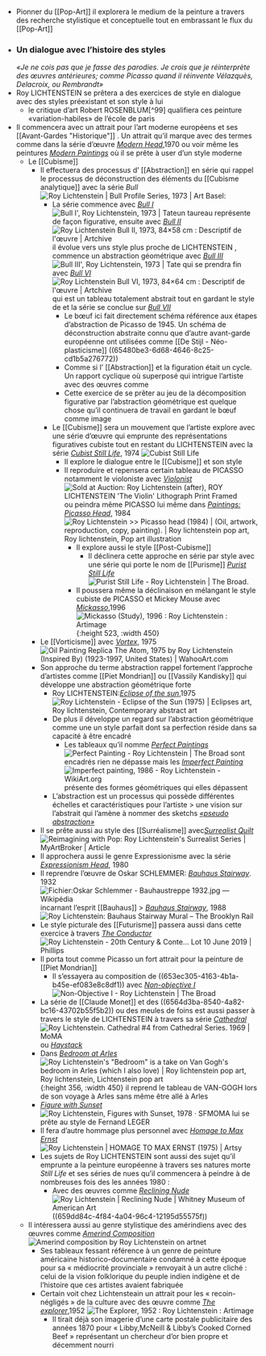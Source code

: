 - Pionner du [[Pop-Art]] il explorera le medium de la peinture a travers des recherche stylistique et conceptuelle tout en embrassant le flux du [[Pop-Art]]
- ### Un dialogue avec l’histoire des styles
  *«Je ne cois pas que je fasse des parodies. Je crois que je réinterprète des œuvres antérieures; comme Picasso quand il réinvente Vélazquès, Delacroix, ou Rembrandt»*
- Roy LICHTENSTEIN se prêtera a des exercices de style en dialogue avec des styles préexistant et son style à lui
	- le critique d’art Robert ROSENBLUM[^99] qualifiera ces peinture «variation-habiles» de l’école de paris
- Il commencera avec un attrait pour l’art moderne européens et ses [[Avant-Gardes "Historique"]] . Un attrait qu’il marque avec des termes comme dans la série d’œuvre [*Modern Head*](https://www.imageduplicator.com/main.php?decade=70&year=70&work_id=1201),1970 ou voir même les peintures [*Modern Paintings*](https://www.imageduplicator.com/main.php?decade=60&year=67&work_id=1548) où il se prête à user d’un style moderne
	- Le [[Cubisme]]
		- Il effectuera des processus d’ [[Abstraction]] en série qui rappel le processus de déconstruction des éléments du [[Cubisme analytique]] avec la série *Bull*![Roy Lichtenstein | Bull Profile Series, 1973 | Art Basel](https://encrypted-tbn0.gstatic.com/images?q=tbn:ANd9GcR-bvgBLXcwQ1rPRkLoMZ3k7p-1qcRhCE0fb_6-VjHy6w&s):
			- La série commence avec [*Bull I*](https://www.imageduplicator.com/main.php?decade=70&year=73&work_id=3616) ![Bull I', Roy Lichtenstein, 1973 | Tate](https://media.tate.org.uk/art/images/work/P/P11/P11482_10.jpg)un taureau représente de façon figurative, ensuite avec [*Bull II*](https://www.imageduplicator.com/main.php?decade=70&year=73&work_id=3617)![Roy Lichtenstein Bull II, 1973, 84×58 cm : Descriptif de l'œuvre | Artchive](https://arthive.net/res/media/img/oy800/work/ee5/424440@2x.jpg) il évolue vers uns style plus proche de LICHTENSTEIN , commence un abstraction géométrique avec [*Bull III*](https://www.imageduplicator.com/main.php?decade=70&year=73&work_id=3618)![Bull III', Roy Lichtenstein, 1973 | Tate](https://media.tate.org.uk/art/images/work/P/P11/P11484_10.jpg) qui se prendra fin avec [*Bull VI*](https://www.imageduplicator.com/main.php?decade=70&year=73&work_id=3621)![Roy Lichtenstein Bull VI, 1973, 84×64 cm : Descriptif de l'œuvre | Artchive](https://arthive.net/res/media/img/oy800/work/89d/424445@2x.jpg) qui est un tableau totalement abstrait tout en gardant le style de et la série se conclue sur [*Bull VII*](https://www.imageduplicator.com/main.php?decade=70&year=73&work_id=3622)
				- Le bœuf ici fait directement schéma référence aux étapes d’abstraction de Picasso de 1945. Un schéma de déconstruction abstraite connu que d’autre avant-garde européenne ont utilisées comme [[De Stijl - Néo-plasticisme]] ((65480be3-6d68-4646-8c25-cd1b5a276772))
				- Comme si l’ [[Abstraction]] et la figuration était un cycle. Un rapport cyclique où superposé qui intrigue l’artiste avec des œuvres comme
				- Cette exercice de se prêter au jeu de la décomposition figurative par l’abstraction géométrique est quelque chose qu’il continuera de travail en gardant le bœuf comme image
			- Le [[Cubisme]] sera un mouvement que l’artiste explore avec une série d’œuvre qui emprunte des représentations figuratives cubiste tout en restant du LICHTENSTEIN avec la série [*Cubist Still Life*](https://www.imageduplicator.com/main.php?decade=70&year=74&work_id=600), 1974 ![Cubist Still Life](https://media.nga.gov/iiif/6283c853-4c9b-4ddd-906a-23ca117c35a3/full/!588,600/0/default.jpg)
				- Il explore le dialogue entre le [[Cubisme]] et son style
				- Il reproduire et repensera certain tableau de PICASSO notamment le violoniste avec [*Violonist*](https://www.imageduplicator.com/main.php?decade=70&year=75&work_id=648) ![Sold at Auction: Roy Lichtenstein (after), ROY LICHTENSTEIN 'The Violin'  Lithograph Print Framed](https://image.invaluable.com/housePhotos/Signari/03/670203/H21558-L206015575.jpg) ou peindra même PICASSO lui même dans [*Paintings: Picasso Head*](https://www.imageduplicator.com/main.php?decade=80&year=84&work_id=985), 1984 ![Roy Lichtenstein >> Picasso head (1984) | (Oil, artwork, reproduction,  copy, painting). | Roy lichtenstein pop art, Roy lichtenstein, Pop art  illustration](https://i.pinimg.com/736x/05/93/bb/0593bb0b49b2f1179353ca7443e8d81c.jpg)
					- Il explore aussi le style [[Post-Cubisme]]
						- Il déclinera cette approche en série par style avec une série qui porte le nom de [[Purisme]] [*Purist Still Life*](https://www.imageduplicator.com/main.php?decade=70&year=75&work_id=1299)![Purist Still Life - Roy Lichtenstein | The Broad](https://www.thebroad.org/sites/default/files/styles/webp_convert_only/public/art/lichtenstein-purist.jpg.webp?itok=2xHRP9Q7).
					- Il poussera même la déclinaison en mélangant le style cubiste de PICASSO et Mickey Mouse avec [*Mickasso*](https://www.imageduplicator.com/main.php?decade=90&year=96&work_id=43),1996 ![Mickasso (Study), 1996 : Roy Lichtenstein : Artimage](https://cdn.artimage.org.uk/production/4/1/4146-842.jpg){:height 523, :width 450}
		- Le [[Vorticisme]] avec [*Vortex*](https://www.imageduplicator.com/main.php?decade=70&year=75&work_id=647), 1975 ![Oil Painting Replica The Atom, 1975 by Roy Lichtenstein (Inspired By)  (1923-1997, United States) | WahooArt.com](https://wahooart.com/Art.nsf/O/6WHLQH/$File/Roy+Lichtenstein+-+The+Atom+(1975)+.JPG)
		- Son approche du terme abstraction rappel fortement l’approche d’artistes comme [[Piet Mondrian]]  ou [[Vassily Kandisky]] qui développe une abstraction géométrique forte
			- Roy LICHTENSTEIN:[*Eclipse of the sun*](https://www.imageduplicator.com/main.php?decade=70&year=75&work_id=623),1975 ![Roy Lichtenstein - Eclipse of the Sun (1975) | Eclipses art, Roy  lichtenstein, Contemporary abstract art](https://i.pinimg.com/originals/70/70/2b/70702bb5b590d9380d2656af44e46ca4.png)
			- De plus il développe un regard sur l’abstraction géométrique comme une un style parfait dont sa perfection réside dans sa capacité à être encadré
				- Les tableaux qu’il nomme [*Perfect Paintings*](https://www.imageduplicator.com/main.php?decade=80&year=85&work_id=978) ![Perfect Painting - Roy Lichtenstein | The Broad](https://www.thebroad.org/sites/default/files/styles/webp_convert_only/public/art/lichtenstein_perfect_ptg.jpg.webp?itok=gK7_2MIA) sont encadrés rien ne dépasse mais les [*Imperfect Painting*](https://www.imageduplicator.com/main.php?decade=80&year=86&work_id=970) ![Imperfect painting, 1986 - Roy Lichtenstein - WikiArt.org](https://uploads4.wikiart.org/images/roy-lichtenstein/imperfect-painting-1986(1).jpg) présente des formes géométriques qui elles dépassent
			- L’abstraction est un processus qui possède différentes échelles et caractéristiques pour l’artiste > une vision sur l’abstrait qui l’amène à nommer des sketchs [*«pseudo abstraction»*](https://www.imageduplicator.com/main.php?decade=90&year=94&work_id=4217)
		- Il se prête aussi au style des [[Surréalisme]] avec[*Surrealist Quilt*](https://www.imageduplicator.com/main.php?decade=70&year=78&work_id=1403) ![Reimagining with Pop: Roy Lichtenstein's Surrealist Series | MyArtBroker |  Article](https://cdn.sanity.io/images/dqllnil6/production/6a6bf8808a76923d4f6785117570fffc6f64a552-1200x673.jpg?w=1920&q=60&auto=format)
		- Il approchera aussi le genre Expressionisme avec la série [*Expressionism Head*](https://www.imageduplicator.com/main.php?decade=80&year=80&work_id=827), 1980
		- Il reprendre l’œuvre de Oskar SCHLEMMER: [*Bauhaus Stairway*](https://elephant.art/jacqueline-de-jong-how-oskar-schlemmers-bauhaus-stairway-elevated-her-art-24022022/). 1932 ![Fichier:Oskar Schlemmer - Bauhaustreppe 1932.jpg — Wikipédia](https://upload.wikimedia.org/wikipedia/commons/thumb/4/48/Oskar_Schlemmer_-_Bauhaustreppe_1932.jpg/640px-Oskar_Schlemmer_-_Bauhaustreppe_1932.jpg)  incarnant l’esprit [[Bauhaus]] >  [*Bauhaus Stairway*](https://www.imageduplicator.com/main.php?decade=80&year=88&work_id=1165), 1988 ![Roy Lichtenstein: Bauhaus Stairway Mural – The Brooklyn Rail](https://storage.googleapis.com/rail-legacy-media/production/content/article_image/image/38198/licht-1989-0013-swp.jpg)
		- Le style picturale des [[Futurisme]] passera aussi dans cette exercice à travers [*The Conductor*](https://www.imageduplicator.com/main.php?decade=70&year=75&work_id=650) ![Roy Lichtenstein - 20th Century & Conte... Lot 10 June 2019 | Phillips](https://assets.phillips.com/image/upload/t_Website_LotDetailMainImage/v1/auctions/UK010419/10_001.jpg)
		- Il porta tout comme Picasso un fort attrait pour la peinture de [[Piet Mondrian]]
			- Il s’essayera au composition de ((653ec305-4163-4b1a-b45e-ef083e8c8df1)) avec [*Non-objective I*](https://www.imageduplicator.com/main.php?decade=60&year=64&work_id=211) ![Non-Objective I - Roy Lichtenstein | The Broad](https://www.thebroad.org/sites/default/files/styles/webp_convert_only/public/art/lichtenstein_non_objective_i_0.jpg.webp?itok=EKbNRdnl)
		- La série de [[Claude Monet]] et des ((6564d3ba-8540-4a82-bc16-43702b55f5b2)) ou des meules de foins est aussi passer à travers le style de LICHTENSTEIN à travers sa série [*Cathedral*](https://www.imageduplicator.com/main.php?decade=60&year=69&work_id=3578) ![Roy Lichtenstein. Cathedral #4 from Cathedral Series. 1969 | MoMA](https://www.moma.org/media/W1siZiIsIjI3OTM1OSJdLFsicCIsImNvbnZlcnQiLCItcXVhbGl0eSA5MCAtcmVzaXplIDIwMDB4MjAwMFx1MDAzZSJdXQ.jpg?sha=05550c3ec3076c37) ou [*Haystack*](https://www.imageduplicator.com/main.php?decade=60&year=69&work_id=1512)
		- Dans [*Bedroom at Arles*](https://www.imageduplicator.com/main.php?decade=90&year=92&work_id=49) ![Roy Lichtenstein's "Bedroom" is a take on Van Gogh's bedroom in Arles  (which I also love) | Roy lichtenstein pop art, Roy lichtenstein,  Lichtenstein pop art](https://i.pinimg.com/736x/49/77/f8/4977f8e8d8be3507f23e3b6a8154bf3d.jpg){:height 356, :width 450} il reprend le tableau de VAN-GOGH lors de son voyage à Arles sans même être allé à Arles
		- [*Figure with Sunset*](https://www.imageduplicator.com/main.php?decade=70&year=78&work_id=747) ![Roy Lichtenstein, Figures with Sunset, 1978 · SFMOMA](https://sfmoma-media-dev.s3.us-west-1.amazonaws.com/www-media/2022/05/02110109/99.374_01_H02-Large-TIFF_4000-pixels-long-1.jpg) lui se prête au style de Fernand LEGER
		- Il fera d’autre hommage plus personnel avec [*Homage to Max Ernst*](https://www.imageduplicator.com/main.php?decade=70&year=75&work_id=3637) ![Roy Lichtenstein | HOMAGE TO MAX ERNST (1975) | Artsy](https://d7hftxdivxxvm.cloudfront.net/?height=800&quality=85&resize_to=fit&src=https%3A%2F%2Fd32dm0rphc51dk.cloudfront.net%2Fj8PcyBHPX4cJ5N7l4pvX3A%2Fnormalized.jpg&width=609)
		- Les sujets de Roy LICHTENSTEIN sont aussi des sujet qu’il emprunte a la peinture européenne à travers ses natures morte *Still Life* et ses séries de nues qu’il commencera à peindre à de nombreuses fois des les années 1980 :
			- Avec des œuvres comme [*Reclining Nude*](https://www.imageduplicator.com/main.php?decade=80&year=80&work_id=830) ![Roy Lichtenstein | Reclining Nude | Whitney Museum of American Art](https://whitneymedia.org/assets/artwork/4666/80_43_cropped.jpeg) ((659dd84c-4f84-4a04-96c4-12195d55575f))
	- Il intéressera aussi au genre stylistique des amérindiens avec des œuvres comme [*Amerind Composition*](https://www.imageduplicator.com/main.php?decade=70&year=79&work_id=771) ![Amerind composition by Roy Lichtenstein on artnet](https://www.artnet.com/WebServices/images/ll00037lldpVqFFgneECfDrCWvaHBOcP9G/roy-lichtenstein-amerind-composition.jpg)
		- Ses tableaux fessant référence à un genre de peinture américaine historico-documentaire condamné à cette époque pour sa « médiocrité provinciale » renvoyait à un autre cliché : celui de la vision folklorique du peuple indien indigène et de l’histoire que ces artistes avaient fabriquée
		- Certain voit chez Lichtensteain un attrait pour les « recoin-négligés » de la culture avec des œuvre comme [*The explorer*](https://www.artimage.org.uk/8553/roy-lichtenstein/the-explorer--1952),1952 ![The Explorer, 1952 : Roy Lichtenstein : Artimage](https://cdn.artimage.org.uk/production/8/5/8553-842.jpg)
			- Il tirait déjà son imagerie d’une carte postale publicitaire des années 1870 pour « Libby,McNeill & Libby’s Cooked Corned Beef » représentant un chercheur d’or bien propre et décemment nourri